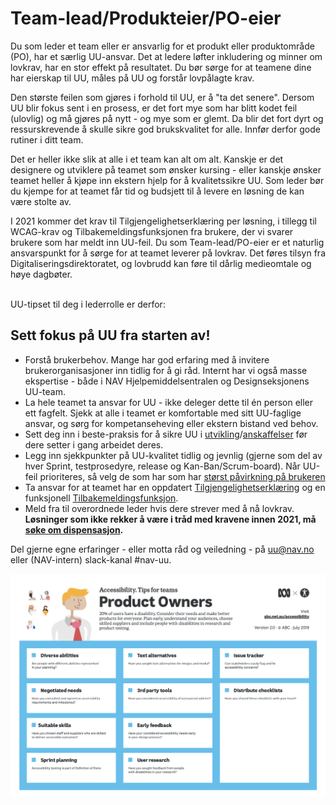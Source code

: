 # Team-lead/Produkteier/PO-eier
<p class="typo-ingress">Du som leder et team eller er ansvarlig for et produkt eller produktområde (PO), har et særlig UU-ansvar. Det at ledere løfter inkludering og minner om lovkrav, har en stor effekt på resultatet. Du bør sørge for at teamene dine har eierskap til UU, måles på UU og forstår lovpålagte krav.</p>

Den største feilen som gjøres i forhold til UU, er å "ta det senere". Dersom UU blir fokus sent i en prosess, er det fort mye som har blitt kodet feil (ulovlig) og må gjøres på nytt - og mye som er glemt. Da blir det fort dyrt og ressurskrevende å skulle sikre god brukskvalitet for alle. Innfør derfor gode rutiner i ditt team. 

Det er heller ikke slik at alle i et team kan alt om alt. Kanskje er det designere og utviklere på teamet som ønsker kursing - eller kanskje ønsker teamet heller å kjøpe inn ekstern hjelp for å kvalitetssikre UU. Som leder bør du kjempe for at teamet får tid og budsjett til å levere en løsning de kan være stolte av.
</br>
<div><alertstripe type="advarsel">I 2021 kommer det krav til Tilgjengelighetserklæring per løsning, i tillegg til WCAG-krav og Tilbakemeldingsfunksjonen fra brukere, der vi svarer brukere som har meldt inn UU-feil. Du som Team-lead/PO-eier er et naturlig ansvarspunkt for å sørge for at teamet leverer på lovkrav. Det føres tilsyn fra Digitaliseringsdirektoratet, og lovbrudd kan føre til dårlig medieomtale og høye dagbøter.</alertstripe></div>
</br>

<!-- vet ikke hvorfor det ikke blir mellomrom før her uten </br> -->
UU-tipset til deg i lederrolle er derfor:
## Sett fokus på UU fra starten av!

* Forstå brukerbehov. Mange har god erfaring med å invitere brukerorganisasjoner inn tidlig for å gi råd. Internt har vi også masse ekspertise - både i NAV Hjelpemiddelsentralen og Designseksjonens UU-team. 
* La hele teamet ta ansvar for UU - ikke deleger dette til én person eller ett fagfelt. Sjekk at alle i teamet er komfortable med sitt UU-faglige ansvar, og sørg for kompetanseheving eller ekstern bistand ved behov.
* Sett deg inn i beste-praksis for å sikre UU i [utvikling](/hvordan-faa-det-til)/[anskaffelser](/hva-gjelder/krav-til-anskaffelser.md) før dere setter i gang arbeidet deres.
* Legg inn sjekkpunkter på UU-kvalitet tidlig og jevnlig (gjerne som del av hver Sprint, testprosedyre, release og Kan-Ban/Scrum-board). Når UU-feil prioriteres, så velg de som har som har [størst påvirkning på brukeren](https://usability.com.au/2013/01/accessibility-priority-tool/)
* Ta ansvar for at teamet har en oppdatert [Tilgjengelighetserklæring](/hvordan-faa-det-til/tilgjengelighetserklæring.md) og en funksjonell [Tilbakemeldingsfunksjon](/hvordan-faa-det-til/tilbakemeldingsfunksjon.md). 
* Meld fra til overordnede leder hvis dere strever med å nå lovkrav. __Løsninger som ikke rekker å være i tråd med kravene innen 2021, må [søke om dispensasjon](https://uu.difi.no/krav-og-regelverk/kva-seier-forskrifta/sokje-om-dispensasjon).__ 

Del gjerne egne erfaringer - eller motta råd og veiledning - på uu@nav.no eller (NAV-intern) slack-kanal #nav-uu.

[![UU-tips for Produkteier-rollen fra abc](/hvordan-faa-det-til/tips-etter-rolle/productowners-abc.png)](https://github.com/navikt/universell-utforming/raw/master/hvordan-faa-det-til/tips-etter-rolle/a11y_Tips4Teams-productowner_52522.pdf)
